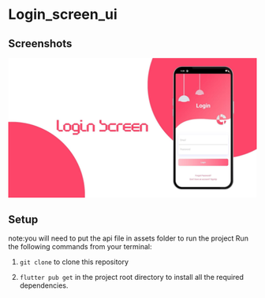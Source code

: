 # Login_screen_ui
## Screenshots

![bmi (820 x 360 px)](https://github.com/nibinpsreenivas/Login_screen_ui/blob/main/login%20screen.jpg)

## Setup
note:you will need to put the api file in assets folder to run the project 
Run the following commands from your terminal:

1) `git clone` to clone this repository 

2) `flutter pub get` in the project root directory to install all the required dependencies.
